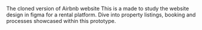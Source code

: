 The cloned version of Airbnb website
This is a made to study the website design in figma for a rental platform. Dive into property listings, booking and processes showcased within this prototype.
